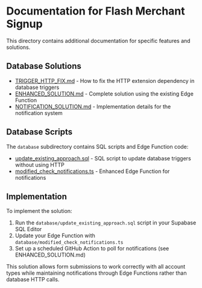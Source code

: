 # Documentation for Flash Merchant Signup

This directory contains additional documentation for specific features and solutions.

## Database Solutions

- [TRIGGER_HTTP_FIX.md](TRIGGER_HTTP_FIX.md) - How to fix the HTTP extension dependency in database triggers
- [ENHANCED_SOLUTION.md](ENHANCED_SOLUTION.md) - Complete solution using the existing Edge Function
- [NOTIFICATION_SOLUTION.md](NOTIFICATION_SOLUTION.md) - Implementation details for the notification system

## Database Scripts

The `database` subdirectory contains SQL scripts and Edge Function code:

- [update_existing_approach.sql](database/update_existing_approach.sql) - SQL script to update database triggers without using HTTP
- [modified_check_notifications.ts](database/modified_check_notifications.ts) - Enhanced Edge Function for notifications

## Implementation

To implement the solution:

1. Run the `database/update_existing_approach.sql` script in your Supabase SQL Editor
2. Update your Edge Function with `database/modified_check_notifications.ts`
3. Set up a scheduled GitHub Action to poll for notifications (see ENHANCED_SOLUTION.md)

This solution allows form submissions to work correctly with all account types while maintaining notifications through Edge Functions rather than database HTTP calls.
